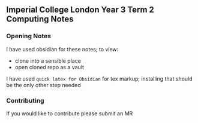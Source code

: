 ## Imperial College London Year 3 Term 2 Computing Notes
### Opening Notes
I have used obsidian for these notes; to view:
- clone into a sensible place
- open cloned repo as a vault

I have used `quick latex for Obsidian` for tex markup; installing that should be the only other step needed

### Contributing

If you would like to contribute please submit an MR
